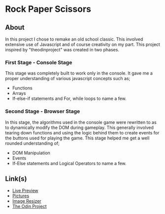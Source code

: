 # Rock Paper Scissors
## About
In this project I chose to remake an old school classic. This involved extensive use of Javascript and of course creativity on my part. This project inspired by "theodinproject" was created in two phases.
### First Stage - Console Stage
This stage was completely built to work only in the console. It gave me a proper understanding of various javascript concepts such as;
* Functions
* Arrays 
* If-else-if statements and For, while loops to name a few.
### Second Stage - Browser Stage
In this stage, the algorithms used in the console game were rewritten to as to dynamically modify the DOM during gameplay. This generally involved tearing down functions and using the logic behind them to create events for the buttons used for playing the game. This stage helped me get a well rounded understanding of;
* DOM Manipulation
* Events
* If-Else statements and Logical Operators to name a few.
## Link(s) 
* [Live Preview]()
* [Pictures](https://www.subpng.com)
* [Image Resizer](https://onlinepngtools.com/resize-png)
* [The Odin Project](https://www.theodinproject.com)
